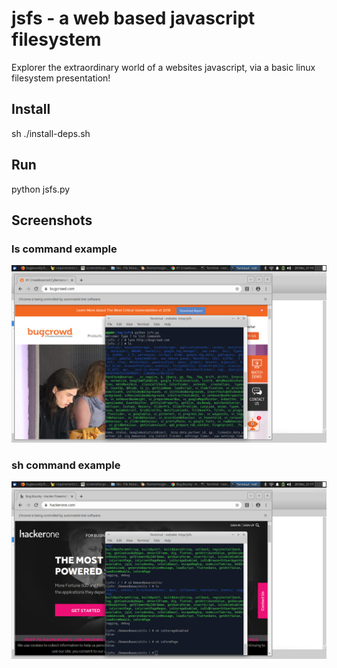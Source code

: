 # jsfs - a web based javascript filesystem
Explorer the extraordinary world of a websites javascript, via a basic linux filesystem presentation!

## Install
sh ./install-deps.sh

## Run
python jsfs.py

## Screenshots
### ls command example
![alt text](https://github.com/bugbound/jsfs/blob/master/bugcrowd-ls.png "Running ls on bugcrowd site")

### sh command example
![alt text](https://github.com/bugbound/jsfs/blob/master/hackerone-sh.png "Running sh on hackerone site")

